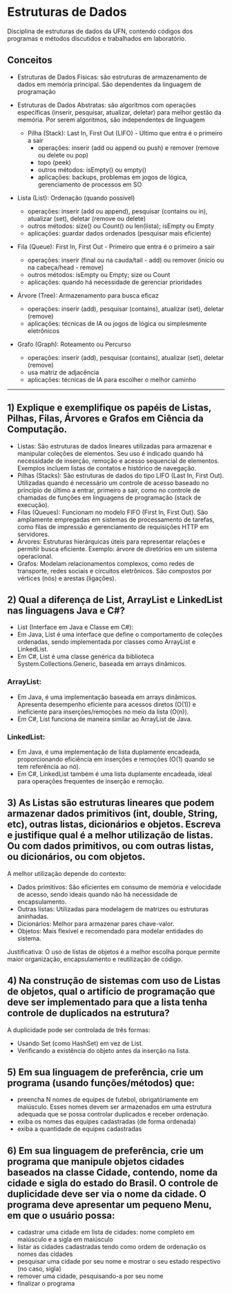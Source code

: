 # Estruturas de Dados
Disciplina de estruturas de dados da UFN, contendo códigos dos programas e métodos discutidos e trabalhados em laboratório.

## Conceitos
* Estruturas de Dados Físicas: são estruturas de armazenamento de dados em memória principal. São dependentes da linguagem de programação

* Estruturas de Dados Abstratas: são algoritmos com operações específicas (inserir, pesquisar, atualizar, deletar) para melhor gestão da memória. Por serem algoritmos, são independentes de linguagem

  * Pilha (Stack): Last In, First Out (LIFO) - Ultimo que entra é o primeiro a sair
    * operações: inserir (add ou append ou push) e remover (remove ou delete ou pop)
    * topo (peek)
    * outros métodos: isEmpty() ou empty()
    * aplicações: backups, problemas em jogos de lógica, gerenciamento de processos em SO
      
* Lista (List): Ordenação (quando possível)
    * operações: inserir (add ou append), pesquisar (contains ou in), atualizar (set), deletar (remove ou delete)
    * outros métodos: size() ou Count() ou len(lista); isEmpty ou Empty
    * aplicações: guardar dados ordenados (pesquisar mais eficiente)

* Fila (Queue): First In, First Out - Primeiro que entra é o primeiro a sair
    * operações: inserir (final ou na cauda/tail - add) ou remover (início ou na cabeça/head - remove)
    * outros métodos: isEmpty ou Empty; size ou Count
    * aplicações: quando há necessidade de gerenciar prioridades

* Árvore (Tree): Armazenamento para busca eficaz
    * operações: inserir (add), pesquisar (contains), atualizar (set), deletar (remove)
    * aplicações: técnicas de IA ou jogos de lógica ou simplesmente eletrônicos

* Grafo (Graph): Roteamento ou Percurso
    * operações: inserir (add), pesquisar (contains), atualizar (set), deletar (remove)
    * usa matriz de adjacência
    * aplicações: técnicas de IA para escolher o melhor caminho
 
---
## 1) Explique e exemplifique os papéis de Listas, Pilhas, Filas, Árvores e Grafos em Ciência da Computação.
* Listas: São estruturas de dados lineares utilizadas para armazenar e manipular coleções de elementos. Seu uso é indicado quando há necessidade de inserção, remoção e acesso sequencial de elementos. Exemplos incluem listas de contatos e histórico de navegação.
* Pilhas (Stacks): São estruturas de dados do tipo LIFO (Last In, First Out). Utilizadas quando é necessário um controle de acesso baseado no princípio de último a entrar, primeiro a sair, como no controle de chamadas de funções em linguagens de programação (stack de execução).
* Filas (Queues): Funcionam no modelo FIFO (First In, First Out). São amplamente empregadas em sistemas de processamento de tarefas, como filas de impressão e gerenciamento de requisições HTTP em servidores.
* Árvores: Estruturas hierárquicas úteis para representar relações e permitir busca eficiente. Exemplo: árvore de diretórios em um sistema operacional.
* Grafos: Modelam relacionamentos complexos, como redes de transporte, redes sociais e circuitos eletrônicos. São compostos por vértices (nós) e arestas (ligações).

## 2) Qual a diferença de List, ArrayList e LinkedList nas linguagens Java e C#?
* List (Interface em Java e Classe em C#):
* Em Java, List é uma interface que define o comportamento de coleções ordenadas, sendo implementada por classes como ArrayList e LinkedList.
* Em C#, List<T> é uma classe genérica da biblioteca System.Collections.Generic, baseada em arrays dinâmicos.

### ArrayList:
* Em Java, é uma implementação baseada em arrays dinâmicos. Apresenta desempenho eficiente para acessos diretos (O(1)) e ineficiente para inserções/remoções no meio da lista (O(n)).
* Em C#, List<T> funciona de maneira similar ao ArrayList de Java.

### LinkedList:
* Em Java, é uma implementação de lista duplamente encadeada, proporcionando eficiência em inserções e remoções (O(1) quando se tem referência ao nó).
* Em C#, LinkedList<T> também é uma lista duplamente encadeada, ideal para operações frequentes de inserção e remoção.

## 3) As Listas são estruturas lineares que podem armazenar dados primitivos (int, double, String, etc), outras listas, dicionários e objetos. Escreva e justifique qual é a melhor utilização de listas. Ou com dados primitivos, ou com outras listas, ou dicionários, ou com objetos.
A melhor utilização depende do contexto:
* Dados primitivos: São eficientes em consumo de memória e velocidade de acesso, sendo ideais quando não há necessidade de encapsulamento.
* Outras listas: Utilizadas para modelagem de matrizes ou estruturas aninhadas.
* Dicionários: Melhor para armazenar pares chave-valor.
* Objetos: Mais flexível e recomendado para modelar entidades do sistema.

Justificativa: O uso de listas de objetos é a melhor escolha porque permite maior organização, encapsulamento e reutilização de código.

## 4) Na construção de sistemas com uso de Listas de objetos, qual o artifício de programação que deve ser implementado para que a lista tenha controle de duplicados na estrutura?
A duplicidade pode ser controlada de três formas:
* Usando Set (como HashSet) em vez de List.
* Verificando a existência do objeto antes da inserção na lista.

## 5) Em sua linguagem de preferência, crie um programa (usando funções/métodos) que:
* preencha N nomes de equipes de futebol, obrigatóriamente em maiúsculo. Esses nomes devem ser armazenados em uma estrutura adequada que se possa controlar duplicados e receber ordenação.
* exiba os nomes das equipes cadastradas (de forma ordenada)
* exiba a quantidade de equipes cadastradas
  
## 6) Em sua linguagem de preferência, crie um programa que manipule objetos cidades baseados na classe Cidade, contendo, nome da cidade e sigla do estado do Brasil. O controle de duplicidade deve ser via o nome da cidade. O programa deve apresentar um pequeno Menu, em que o usuário possa:
* cadastrar uma cidade em lista de cidades: nome completo em maiúsculo e a sigla em maiúsculo
* listar as cidades cadastradas tendo como ordem de ordenação os nomes das cidades
* pesquisar uma cidade por seu nome e mostrar o seu estado respectivo (no caso, sigla)
* remover uma cidade, pesquisando-a por seu nome
* finalizar o programa
